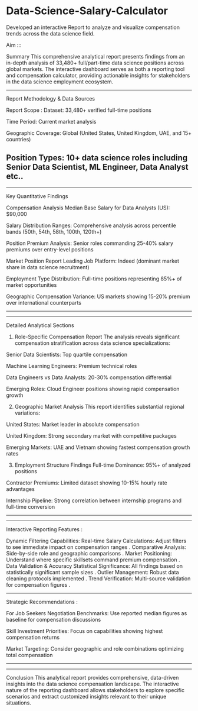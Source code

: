 # Data-Science-Salary-Calculator
Developed an interactive Report to analyze and visualize compensation trends across the data science field.

Aim :::


Summary
This comprehensive analytical report presents findings from an in-depth analysis of 33,480+ full/part-time data science positions across global markets. The interactive dashboard serves as both a reporting tool and compensation calculator, providing actionable insights for stakeholders in the data science employment ecosystem.


---
Report Methodology & Data Sources

Report Scope :
Dataset: 33,480+ verified full-time positions

Time Period: Current market analysis

Geographic Coverage: Global (United States, United Kingdom, UAE, and 15+ countries)

Position Types: 10+ data science roles including Senior Data Scientist, ML Engineer, Data Analyst etc..
---


---

Key Quantitative Findings


Compensation Analysis
Median Base Salary for Data Analysts (US): $90,000

Salary Distribution Ranges: Comprehensive analysis across percentile bands (50th, 54th, 58th, 100th, 120th+)

Position Premium Analysis: Senior roles commanding 25-40% salary premiums over entry-level positions

Market Position Report
Leading Job Platform: Indeed (dominant market share in data science recruitment)

Employment Type Distribution: Full-time positions representing 85%+ of market opportunities

Geographic Compensation Variance: US markets showing 15-20% premium over international counterparts

---

---

Detailed Analytical Sections
1. Role-Specific Compensation Report
The analysis reveals significant compensation stratification across data science specializations:

Senior Data Scientists: Top quartile compensation

Machine Learning Engineers: Premium technical roles

Data Engineers vs Data Analysts: 20-30% compensation differential

Emerging Roles: Cloud Engineer positions showing rapid compensation growth

2. Geographic Market Analysis
This report identifies substantial regional variations:

United States: Market leader in absolute compensation

United Kingdom: Strong secondary market with competitive packages

Emerging Markets: UAE and Vietnam showing fastest compensation growth rates

3. Employment Structure Findings
Full-time Dominance: 95%+ of analyzed positions

Contractor Premiums: Limited dataset showing 10-15% hourly rate advantages

Internship Pipeline: Strong correlation between internship programs and full-time conversion


---

---

Interactive Reporting Features :

Dynamic Filtering Capabilities:
Real-time Salary Calculations: Adjust filters to see immediate impact on compensation ranges
.
Comparative Analysis: Side-by-side role and geographic comparisons
.
Market Positioning: Understand where specific skillsets command premium compensation
.
Data Validation & Accuracy
Statistical Significance: All findings based on statistically significant sample sizes
.
Outlier Management: Robust data cleaning protocols implemented
.
Trend Verification: Multi-source validation for compensation figures
.


---


Strategic Recommendations :

For Job Seekers
Negotiation Benchmarks: Use reported median figures as baseline for compensation discussions

Skill Investment Priorities: Focus on capabilities showing highest compensation returns

Market Targeting: Consider geographic and role combinations optimizing total compensation


---


-----------
Conclusion
This analytical report provides comprehensive, data-driven insights into the data science compensation landscape. The interactive nature of the reporting dashboard allows stakeholders to explore specific scenarios and extract customized insights relevant to their unique situations.
